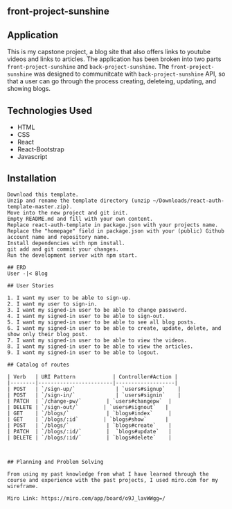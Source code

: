 ## front-project-sunshine

## Application

This is my capstone project, a blog site that also offers links to youtube videos and links to articles. The application has been broken into two parts `front-project-sunshine` and `back-project-sunshine`. The `front-project-sunshine` was designed to communitcate with `back-project-sunshine` API, so that a user can go through the process creating, deleteing, updating, and showing blogs.

## Technologies Used

- HTML
- CSS
- React
- React-Bootstrap
- Javascript

## Installation

    Download this template.
    Unzip and rename the template directory (unzip ~/Downloads/react-auth-template-master.zip).
    Move into the new project and git init.
    Empty README.md and fill with your own content.
    Replace react-auth-template in package.json with your projects name.
    Replace the "homepage" field in package.json with your (public) Github account name and repository name.
    Install dependencies with npm install.
    git add and git commit your changes.
    Run the development server with npm start.

    ## ERD
    User -|< Blog

    ## User Stories

    1. I want my user to be able to sign-up.
    2. I want my user to sign-in.
    3. I want my signed-in user to be able to change password.
    4. I want my signed-in user to be able to sign-out.
    5. I want my signed-in user to be able to see all blog posts.
    6. I want my signed-in user to be able to create, update, delete, and show only their blog post.
    7. I want my signed-in user to be able to view the videos.
    8. I want my signed-in user to be able to view the articles.
    9. I want my signed-in user to be able to logout.

    ## Catalog of routes

    | Verb   | URI Pattern            | Controller#Action |
    |--------|------------------------|-------------------|
    | POST   | `/sign-up/`             | `users#signup`    |
    | POST   | `/sign-in/`             | `users#signin`    |
    | PATCH  | `/change-pw/`        | `users#changepw`  |
    | DELETE | `/sign-out/`        | `users#signout`   |
    | GET    | `/blogs/`            | `blogs#index`     |
    | GET    | `/blogs/:id`        | `blogs#show`      |
    | POST   | `/blogs/`            | `blogs#create`    |
    | PATCH  | `/blogs/:id/`        |  `blogs#update`   |
    | DELETE | `/blogs/:id/`        | `blogs#delete`    |



    ## Planning and Problem Solving

    From using my past knowledge from what I have learned through the course and experience with the past projects, I used miro.com for my wireframe.

    Miro Link: https://miro.com/app/board/o9J_lavWWgg=/
